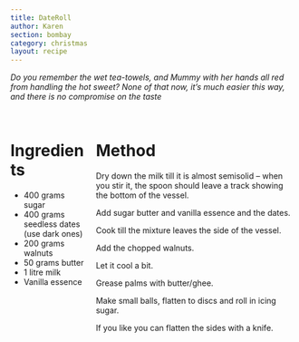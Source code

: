 ```yaml
---
title: DateRoll
author: Karen
section: bombay
category: christmas
layout: recipe
---
```

_Do you remember the wet tea-towels, and Mummy with her hands all red from handling the hot sweet? None of that now, it’s much easier this way, and there is no compromise on the taste_

<br>
<div class='columns'> <div class='column is-one-third p-3' markdown='1'>

# Ingredients

* 400 grams sugar
* 400 grams seedless dates (use dark ones)
* 200 grams walnuts
* 50 grams butter
* 1 litre milk
* Vanilla essence



</div> <div class='column is-two-thirds p-3' markdown='1'>

# Method

Dry down the milk till it is almost semisolid – when you stir it, the spoon should leave a track showing the bottom of the vessel.

Add sugar butter and vanilla essence and the dates.

Cook till the mixture leaves the side of the vessel.

Add the chopped walnuts.

Let it cool a bit.

Grease palms with butter/ghee.

Make small balls, flatten to discs and roll in icing sugar.

If you like you can flatten the sides with a knife.




</div> </div>
